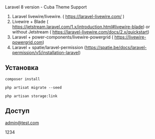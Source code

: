 Laravel 8 version - Cuba Theme Support 

1) Laravel livewire/livewire.  ( https://laravel-livewire.com/ )
2) Livewire + Blade   ( https://jetstream.laravel.com/1.x/introduction.html#livewire-blade) or without Jetstream ( https://laravel-livewire.com/docs/2.x/quickstart)
3) Laravel + power-components/livewire-powergrid  ( https://livewire-powergrid.com)
4) Laravel + spatie/laravel-permission (https://spatie.be/docs/laravel-permission/v5/installation-laravel)


   
## Установка
`composer install`

`php artisat migrate --seed`

`php artisan storage:link`

## Доступ

admin@test.com

1234